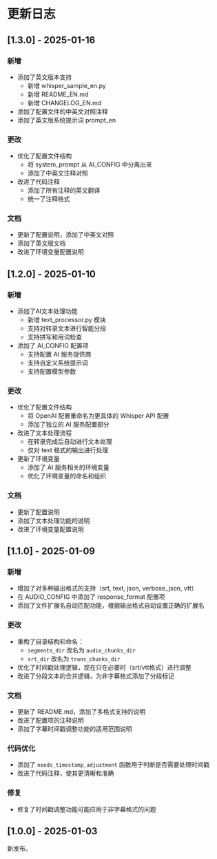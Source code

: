 # 更新日志

## [1.3.0] - 2025-01-16

### 新增
- 添加了英文版本支持
  - 新增 whisper_sample_en.py
  - 新增 README_EN.md
  - 新增 CHANGELOG_EN.md
- 添加了配置文件的中英文对照注释
- 添加了英文版系统提示词 prompt_en

### 更改
- 优化了配置文件结构
  - 将 system_prompt 从 AI_CONFIG 中分离出来
  - 添加了中英文注释对照
- 改进了代码注释
  - 添加了所有注释的英文翻译
  - 统一了注释格式

### 文档
- 更新了配置说明，添加了中英文对照
- 添加了英文版文档
- 改进了环境变量配置说明


## [1.2.0] - 2025-01-10

### 新增
- 添加了AI文本处理功能
  - 新增 text_processor.py 模块
  - 支持对转录文本进行智能分段
  - 支持拼写和用词检查
- 添加了 AI_CONFIG 配置项
  - 支持配置 AI 服务提供商
  - 支持自定义系统提示词
  - 支持配置模型参数

### 更改
- 优化了配置文件结构
  - 将 OpenAI 配置重命名为更具体的 Whisper API 配置
  - 添加了独立的 AI 服务配置部分
- 改进了文本处理流程
  - 在转录完成后自动进行文本处理
  - 仅对 text 格式的输出进行处理
- 更新了环境变量
  - 添加了 AI 服务相关的环境变量
  - 优化了环境变量的命名和组织

### 文档
- 更新了配置说明
- 添加了文本处理功能的说明
- 改进了环境变量配置说明


## [1.1.0] - 2025-01-09

### 新增
- 增加了对多种输出格式的支持（srt, text, json, verbose_json, vtt）
- 在 AUDIO_CONFIG 中添加了 response_format 配置项
- 添加了文件扩展名自动匹配功能，根据输出格式自动设置正确的扩展名

### 更改
- 重构了目录结构和命名：
  - `segments_dir` 改名为 `audio_chunks_dir`
  - `srt_dir` 改名为 `trans_chunks_dir`
- 优化了时间戳处理逻辑，现在只在必要时（srt/vtt格式）进行调整
- 改进了分段文本的合并逻辑，为非字幕格式添加了分段标记

### 文档
- 更新了 README.md，添加了多格式支持的说明
- 改进了配置项的注释说明
- 添加了字幕时间戳调整功能的适用范围说明

### 代码优化
- 添加了 `needs_timestamp_adjustment` 函数用于判断是否需要处理时间戳
- 改进了代码注释，使其更清晰和准确

### 修复
- 修复了时间戳调整功能可能应用于非字幕格式的问题


## [1.0.0] - 2025-01-03

新发布。